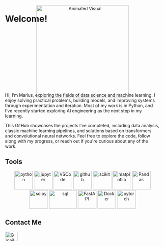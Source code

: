 # Welcome!

<p align="center">
  <img src="https://media.giphy.com/media/33PMXr72xOqBdOUzTO/giphy.gif" alt="Animated Visual" width="300" style="margin: -80px 0px -30px 0px;">
</p>

Hi, I’m Marius, exploring the fields of data science and machine learning. I enjoy solving practical problems, building models, and improving systems through experimentation and iteration. Most of my work is in Python, and I’ve recently started exploring AI engineering as the next step in my learning.

This GitHub showcases the projects I’ve completed, including data analysis, classic machine learning pipelines, and solutions based on transformers and convolutional neural networks. Feel free to explore the code, follow along with my progress, or reach out if you're curious about any of the work.

## Tools

<p align="center">
  <img src="https://upload.wikimedia.org/wikipedia/commons/c/c3/Python-logo-notext.svg" alt="python" width="60" height="60">
  <img src="https://upload.wikimedia.org/wikipedia/commons/3/38/Jupyter_logo.svg" alt="jupyter" width="60" height="60">
  <img src="https://cdn.jsdelivr.net/gh/devicons/devicon/icons/vscode/vscode-original.svg" alt="VSCode" width="60" height="60">
  <img src="https://upload.wikimedia.org/wikipedia/commons/9/91/Octicons-mark-github.svg" alt="github" width="60" height="60">
  <img src="https://upload.wikimedia.org/wikipedia/commons/0/05/Scikit_learn_logo_small.svg" alt="scikit" width="60" height="60">
  <img src="https://upload.wikimedia.org/wikipedia/commons/8/84/Matplotlib_icon.svg" alt="matplotlib" width="60" height="60">
  <img src="https://upload.wikimedia.org/wikipedia/commons/e/ed/Pandas_logo.svg" alt="Pandas" width="60" height="60">
  <img src="https://upload.wikimedia.org/wikipedia/commons/b/b2/SCIPY_2.svg" alt="scipy" width="60" height="60">
  <img src="https://upload.wikimedia.org/wikipedia/commons/8/87/Sql_data_base_with_logo.png" alt="sql" width="90" height="60">
  <img src="https://cdn.jsdelivr.net/gh/devicons/devicon/icons/fastapi/fastapi-original.svg" alt="FastAPI" width="60" height="60">
  <img src="https://cdn.jsdelivr.net/gh/devicons/devicon/icons/docker/docker-original.svg" alt="Docker" width="60" height="60">
  <img src="https://upload.wikimedia.org/wikipedia/commons/1/10/PyTorch_logo_icon.svg" alt="pytorch" width="60" height="60">
</p>

## Contact Me 

<a href="mailto:mariuskrasuckas@gmail.com">
  <img align="left" alt="Gmail" width="40" height="30" src="https://upload.wikimedia.org/wikipedia/commons/thumb/7/7e/Gmail_icon_%282020%29.svg/512px-Gmail_icon_%282020%29.svg.png" />
</a>





